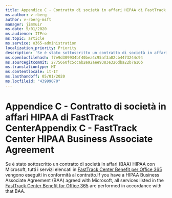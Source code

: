 ```yaml
---
title: Appendice C - Contratto di società in affari HIPAA di FastTrack Center
ms.author: v-rberg
author: v-rberg-msft
manager: jimmuir
ms.date: 5/01/2020
ms.audience: ITPro
ms.topic: article
ms.service: o365-administration
localization_priority: Priority
description: 'Se è stato sottoscritto un contratto di società in affari HIPAA con Microsoft per i servizi FastTrack, tutti i servizi elencati in FastTrack Center Benefit for Office 365 sono inclusi nel contratto, tranne:'
ms.openlocfilehash: f7e9d309934bf40bea4c95af3a02cb4473244c94
ms.sourcegitcommit: 2775660fc5ccab2e92aee9383e326dba22b7a16b
ms.translationtype: HT
ms.contentlocale: it-IT
ms.lasthandoff: 05/01/2020
ms.locfileid: "43999070"
---
```

# <a name="appendix-c---fasttrack-center-hipaa-business-associate-agreement"></a><span data-ttu-id="b0d9b-103">Appendice C - Contratto di società in affari HIPAA di FastTrack Center</span><span class="sxs-lookup"><span data-stu-id="b0d9b-103">Appendix C - FastTrack Center HIPAA Business Associate Agreement</span></span>

<span data-ttu-id="b0d9b-104">Se è stato sottoscritto un contratto di società in affari (BAA) HIPAA con Microsoft, tutti i servizi elencati in [FastTrack Center Benefit per Office 365](O365-fasttrack-benefit-for-office-365.md) vengono eseguiti in conformità al contratto.</span><span class="sxs-lookup"><span data-stu-id="b0d9b-104">If you have a HIPAA Business Associate Agreement (BAA) agreed with Microsoft, all services listed in the [FastTrack Center Benefit for Office 365](O365-fasttrack-benefit-for-office-365.md) are performed in accordance with that BAA.</span></span>


